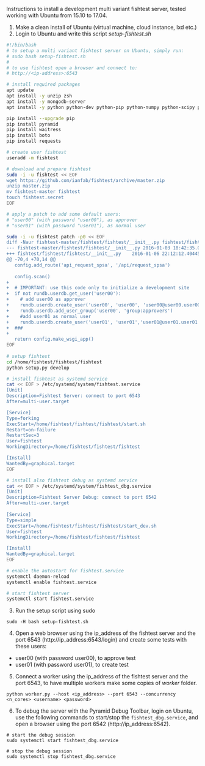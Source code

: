 Instructions to install a development multi variant fishtest server, tested working with Ubuntu from 15.10 to 17.04.

1. Make a clean install of Ubuntu (virtual machine, cloud instance, lxd etc.)
2. Login to Ubuntu and write this script *setup-fishtest.sh*

  ```bash
  #!/bin/bash
  # to setup a multi variant fishtest server on Ubuntu, simply run: 
  # sudo bash setup-fishtest.sh
  #
  # to use fishtest open a browser and connect to:
  # http://<ip-address>:6543
  
  # install required packages
  apt update
  apt install -y unzip zsh
  apt install -y mongodb-server
  apt install -y python python-dev python-pip python-numpy python-scipy python-zmq
  
  pip install --upgrade pip
  pip install pyramid
  pip install waitress
  pip install boto
  pip install requests
  
  # create user fishtest
  useradd -m fishtest
  
  # download and prepare fishtest
  sudo -i -u fishtest << EOF
  wget https://github.com/ianfab/fishtest/archive/master.zip
  unzip master.zip
  mv fishtest-master fishtest
  touch fishtest.secret
  EOF
  
  # apply a patch to add some default users:
  # "user00" (with password "user00"), as approver
  # "user01" (with password "user01"), as normal user
  
  sudo -i -u fishtest patch -p0 << EOF
  diff -Naur fishtest-master/fishtest/fishtest/__init__.py fishtest/fishtest/fishtest/__init__.py
  --- fishtest-master/fishtest/fishtest/__init__.py	2016-01-03 18:42:35.000000000 +0100
  +++ fishtest/fishtest/fishtest/__init__.py	2016-01-06 22:12:12.404453300 +0100
  @@ -70,4 +70,14 @@
     config.add_route('api_request_spsa', '/api/request_spsa')
   
     config.scan()
  +  
  +  # IMPORTANT: use this code only to initialize a development site
  +  if not rundb.userdb.get_user('user00'):
  +    # add user00 as approver
  +    rundb.userdb.create_user('user00', 'user00', 'user00@user00.user00')     
  +    rundb.userdb.add_user_group('user00', 'group:approvers')
  +    #add user01 as normal user
  +    rundb.userdb.create_user('user01', 'user01','user01@user01.user01')
  +  ###
  +  
     return config.make_wsgi_app()
  EOF
       
  # setup fishtest
  cd /home/fishtest/fishtest/fishtest
  python setup.py develop
  
  # install fishtest as systemd service
  cat << EOF > /etc/systemd/system/fishtest.service
  [Unit]
  Description=Fishtest Server: connect to port 6543
  After=multi-user.target
  
  [Service]
  Type=forking
  ExecStart=/home/fishtest/fishtest/fishtest/start.sh
  Restart=on-failure
  RestartSec=3
  User=fishtest
  WorkingDirectory=/home/fishtest/fishtest/fishtest
  
  [Install]
  WantedBy=graphical.target
  EOF

  # install also fishtest debug as systemd service
  cat << EOF > /etc/systemd/system/fishtest_dbg.service
  [Unit]
  Description=Fishtest Server Debug: connect to port 6542
  After=multi-user.target
    
  [Service]
  Type=simple
  ExecStart=/home/fishtest/fishtest/fishtest/start_dev.sh
  User=fishtest
  WorkingDirectory=/home/fishtest/fishtest/fishtest
  
  [Install]
  WantedBy=graphical.target
  EOF

  # enable the autostart for fishtest.service
  systemctl daemon-reload
  systemctl enable fishtest.service

  # start fishtest server
  systemctl start fishtest.service
  

  ```

3. Run the setup script using sudo

  ```
  sudo -H bash setup-fishtest.sh
  ```

4. Open a web browser using the ip_address of the fishtest server and the port 6543 (http://ip_address:6543/login) and create some tests with these users:
  * user00 (with password user00), to approve test
  * user01 (with password user01), to create test

5. Connect a worker using the ip_address of the fishtest server and the port 6543, to have multiple workers make some copies of *worker* folder.
  ```
  python worker.py --host <ip_address> --port 6543 --concurrency <n_cores> <username> <password>
  ```

6. To debug the server with the Pyramid Debug Toolbar, login on Ubuntu, use the following commands to start/stop the `fishtest_dbg.service`, and open a browser using the port 6542 (http://ip_address:6542).

  ```
  # start the debug session
  sudo systemctl start fishtest_dbg.service
  
  # stop the debug session
  sudo systemctl stop fishtest_dbg.service
  ```
